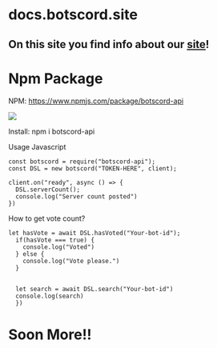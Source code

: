# docs.botscord.site
## On this site you find info about our [site](https://botscord.site)!


# Npm Package
NPM: https://www.npmjs.com/package/botscord-api

<a href="https://nodei.co/npm/botscord-api/"><img src="https://nodei.co/npm/botscord-api.png"></a>

Install: npm i botscord-api

Usage Javascript


```
const botscord = require("botscord-api");
const DSL = new botscord("TOKEN-HERE", client);

client.on("ready", async () => {
  DSL.serverCount();
  console.log("Server count posted")
})
```

How to get vote count?
```
let hasVote = await DSL.hasVoted("Your-bot-id");
  if(hasVote === true) {
    console.log("Voted")
  } else {
    console.log("Vote please.")
  }
  
  
  let search = await DSL.search("Your-bot-id")
  console.log(search)
  })
```

# Soon More!!
